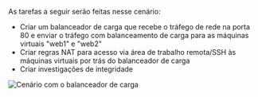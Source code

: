 As tarefas a seguir serão feitas nesse cenário:

* Criar um balanceador de carga que recebe o tráfego de rede na porta 80 e enviar o tráfego com balanceamento de carga para as máquinas virtuais "web1" e "web2"
* Criar regras NAT para acesso via área de trabalho remota/SSH às máquinas virtuais por trás do balanceador de carga
* Criar investigações de integridade

![Cenário com o balanceador de carga](./media/load-balancer-get-started-internet-scenario-include/scenario-classic.png)

